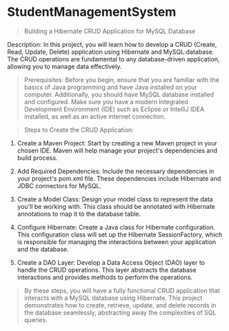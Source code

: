 # StudentManagementSystem
>Building a Hibernate CRUD Application for MySQL Database

Description:
In this project, you will learn how to develop a CRUD (Create, Read, Update, Delete) application using Hibernate and MySQL database. The CRUD operations are fundamental to any database-driven application, allowing you to manage data effectively.

>Prerequisites:
Before you begin, ensure that you are familiar with the basics of Java programming and have Java installed on your computer. Additionally, you should have MySQL database installed and configured. Make sure you have a modern Integrated Development Environment (IDE) such as Eclipse or IntelliJ IDEA installed, as well as an active internet connection.

>Steps to Create the CRUD Application:
1. Create a Maven Project:
Start by creating a new Maven project in your chosen IDE. Maven will help manage your project's dependencies and build process.

2. Add Required Dependencies:
Include the necessary dependencies in your project's pom.xml file. These dependencies include Hibernate and JDBC connectors for MySQL.

3. Create a Model Class:
Design your model class to represent the data you'll be working with. This class should be annotated with Hibernate annotations to map it to the database table.

4. Configure Hibernate:
Create a Java class for Hibernate configuration. This configuration class will set up the Hibernate SessionFactory, which is responsible for managing the interactions between your application and the database.

5. Create a DAO Layer:
Develop a Data Access Object (DAO) layer to handle the CRUD operations. This layer abstracts the database interactions and provides methods to perform the operations.

> By these steps, you will have a fully functional CRUD application that interacts with a MySQL database using Hibernate. This project demonstrates how to create, retrieve, update, and delete records in the database seamlessly, abstracting away the complexities of SQL queries.
